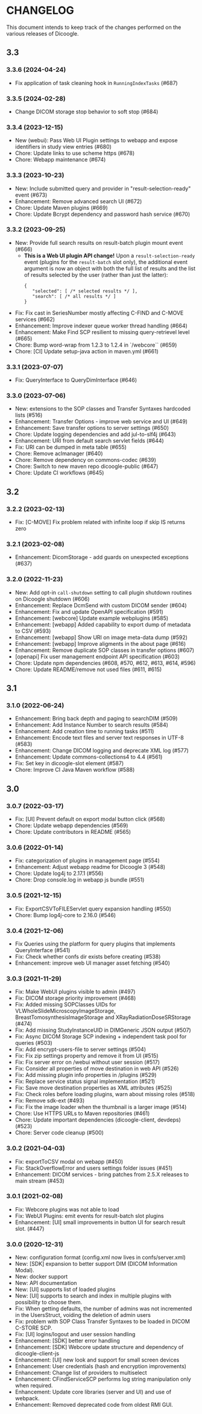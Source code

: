 # CHANGELOG
This document intends to keep track of the changes performed on the various releases of Dicoogle.

## 3.3

### 3.3.6 (2024-04-24)

- Fix application of task cleaning hook in `RunningIndexTasks` (#687)

### 3.3.5 (2024-02-28)

- Change DICOM storage stop behavior to soft stop (#684)

### 3.3.4 (2023-12-15)

- New (webui): Pass Web UI Plugin settings to webapp and expose identifiers in study view entries (#680)
- Chore: Update links to use scheme https (#678)
- Chore: Webapp maintenance (#674)

### 3.3.3 (2023-10-23)

* New: Include submitted query and provider in "result-selection-ready" event (#673)
* Enhancement: Remove advanced search UI (#672)
* Chore: Update Maven plugins (#669)
* Chore: Update Bcrypt dependency and password hash service (#670)

### 3.3.2 (2023-09-25)

- New: Provide full search results on result-batch plugin mount event (#666)
   - **This is a Web UI plugin API change!** Upon a `result-selection-ready` event
     (plugins for the `result-batch` slot only),
     the additional event argument is now an object with
     both the full list of results and the list of results selected by the user
     (rather than just the latter):
     ```jsonc
     {
        "selected": [ /* selected results */ ],
        "search": [ /* all results */ ]
     }
     ```
- Fix: Fix cast in SeriesNumber mostly affecting C-FIND and C-MOVE services (#662)
- Enhancement: Improve indexer queue worker thread handling (#664)
- Enhancement: Make Find SCP resilient to missing query-retrievel level (#665)
- Chore: Bump word-wrap from 1.2.3 to 1.2.4 in `/webcore`` (#659)
- Chore: [CI] Update setup-java action in maven.yml (#661)

### 3.3.1  (2023-07-07)

- Fix: QueryInterface to QueryDimInterface (#646)

### 3.3.0  (2023-07-06)

- New: extensions to the SOP classes and Transfer Syntaxes hardcoded lists (#516)
- Enhancement: Transfer Options - improve web service and UI (#649)
- Enhancement: Save transfer options to server settings (#650)
- Chore: Update logging dependencies and add jul-to-slf4j (#643)
- Enhancement: URI from default search servlet fields (#644)
- Fix: URI can be dumped in meta table (#655)
- Chore: Remove aclmanager (#640)
- Chore: Remove dependency on commons-codec (#639)
- Chore: Switch to new maven repo dicoogle-public (#647)
- Chore: Update CI workflows (#645)

## 3.2

### 3.2.2  (2023-02-13)

- Fix: [C-MOVE] Fix problem related with infinite loop if skip IS returns zero

### 3.2.1 (2023-02-08)

- Enhancement: DicomStorage - add guards on unexpected exceptions (#637)

### 3.2.0 (2022-11-23)

- New: Add opt-in `call-shutdown` setting to call plugin shutdown routines on Dicoogle shutdown (#606)
- Enhancement: Replace DcmSend with custom DICOM sender (#604)
- Enhancement: Fix and update OpenAPI specification (#591)
- Enhancement: [webcore] Update example webplugins (#585)
- Enhancement: [webapp] Added capability to export dump of metadata to CSV  (#593)
- Enhancement: [webapp] Show URI on image meta-data dump  (#592)
- Enhancement: [webapp] Improve aligments in the about page (#616)
- Enhancement: Remove duplicate SOP classes in transfer options (#607)
- [openapi] Fix user management endpoint API specification (#603)
- Chore: Update npm dependencies (#608, #570, #612, #613, #614, #596)
- Chore: Update README/remove not used files (#611, #615)


## 3.1

### 3.1.0 (2022-06-24)

- Enhancement: Bring back depth and paging to searchDIM (#509)
- Enhancement: Add Instance Number to search results (#584)
- Enhancement: Add creation time to running tasks (#511)
- Enhancement: Encode text files and server text responses in UTF-8 (#583)
- Enhancement: Change DICOM logging and deprecate XML log (#577)
- Enhancement: Update commons-collections4 to 4.4 (#561)
- Fix: Set key in dicoogle-slot element (#587)
- Chore: Improve CI Java Maven workflow (#588)

## 3.0

### 3.0.7 (2022-03-17)

- Fix: [UI] Prevent default on export modal button click (#568)
- Chore: Update webapp dependencies (#569)
- Chore: Update contributors in README (#565)

### 3.0.6 (2022-01-14)

- Fix: categorization of plugins in management page (#554)
- Enhancement: Adjust webapp readme for Dicoogle 3 (#548)
- Chore: Update log4j to 2.17.1 (#556)
- Chore: Drop console.log in webapp js bundle (#551)

### 3.0.5 (2021-12-15)

- Fix: ExportCSVToFILEServlet query expansion handling (#550)
- Chore: Bump log4j-core to 2.16.0 (#546) 

### 3.0.4 (2021-12-06)

- Fix Queries using the platform for query plugins that implements QueryInterface (#541)
- Fix: Check whether confs dir exists before creating (#538)
- Enhancement: improve web UI manager asset fetching (#540)

### 3.0.3 (2021-11-29)

- Fix: Make WebUI plugins visible to admin (#497)
- Fix: DICOM storage priority improvement (#468)
- Fix: Added missing SOPClasses UIDs for VLWholeSlideMicroscopyImageStorage, BreastTomosynthesisImageStorage and XRayRadiationDoseSRStorage (#474)
- Fix: Add missing StudyInstanceUID in DIMGeneric JSON output (#507)
- Fix: Async DICOM Storage SCP indexing + independent task pool for queries (#503)
- Fix: Add encrypt-users-file to server settings (#504)
- Fix: Fix zip settings property and remove it from UI (#515)
- Fix: Fix server error on /webui without user session (#517)
- Fix: Consider all properties of move destination in web API (#526)
- Fix: Add missing plugin info properties in /plugins (#529)
- Fix: Replace service status signal implementation  (#521)
- Fix: Save move destination properties as XML attributes (#525)
- Fix: Check roles before loading plugins, warn about missing roles (#518)
- Fix: Remove sdk-ext (#493)
- Fix: Fix the image loader when the thumbnail is a larger image (#514)
- Chore: Use HTTPS URLs to Maven repositories (#461)
- Chore: Update important dependencies (dicoogle-client, devdeps) (#523)
- Chore: Server code cleanup (#500)

### 3.0.2 (2021-04-03)

- Fix: exportToCSV modal on webapp (#450)
- Fix: StackOverflowError and users settings folder issues (#451)
- Enhancement: DICOM services - bring patches from 2.5.X releases to main stream (#453)

### 3.0.1 (2021-02-08)

* Fix: Webcore plugins was not able to load 
* Fix: WebUI Plugins: emit events for result-batch slot plugins
* Enhancement: [UI] small improvements in button UI for search result slot. (#447)

### 3.0.0 (2020-12-31)

* New: configuration format (config.xml now lives in confs/server.xml)
* New: [SDK] expansion to better support DIM (DICOM Information Modal).
* New: docker support
* New: API documentation
* New: [UI] supports list of loaded plugins
* New: [UI] supports to search and index in multiple plugins with possibility to choose them.
* Fix: When getting defaults, the number of admins was not incremented in the UsersStruct, voiding the deletion of admin users
* Fix: problem with SOP Class Transfer Syntaxes to be loaded in DICOM C-STORE SCP.
* Fix: [UI] logins/logout and user session handling
* Enhancement: [SDK] better error handling
* Enhancement: [SDK] Webcore update structure and dependency of dicoogle-client-js
* Enhancement: [UI] new look and support for small screen devices
* Enhancement: User credentials (hash and encryption improvements)
* Enhancement: Change list of providers to multiselect
* Enhancement: CFindServiceSCP performs log string manipulation only when required.
* Enhancement: Update core libraries (server and UI) and use of webpack.
* Enhancement: Removed deprecated code from oldest RMI GUI.
